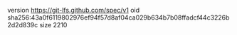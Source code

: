 version https://git-lfs.github.com/spec/v1
oid sha256:43a0f6119802976ef94f57d8af04ca029b634b7b08ffadcf44c3226b2d2d839c
size 2210
